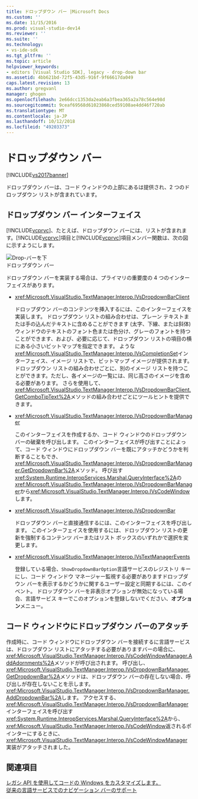 ```yaml
---
title: ドロップダウン バー |Microsoft Docs
ms.custom: ''
ms.date: 11/15/2016
ms.prod: visual-studio-dev14
ms.reviewer: ''
ms.suite: ''
ms.technology:
- vs-ide-sdk
ms.tgt_pltfrm: ''
ms.topic: article
helpviewer_keywords:
- editors [Visual Studio SDK], legacy - drop-down bar
ms.assetid: 4bb621bd-72f5-43d5-916f-9f66617da049
caps.latest.revision: 13
ms.author: gregvanl
manager: ghogen
ms.openlocfilehash: 2e66dcc1353da2eab6a3fbea365a2a78c564e98d
ms.sourcegitcommit: 9ceaf69568d61023868ced59108ae4dd46f720ab
ms.translationtype: MT
ms.contentlocale: ja-JP
ms.lasthandoff: 10/12/2018
ms.locfileid: "49203373"
---
```

# <a name="drop-down-bar"></a>ドロップダウン バー
[!INCLUDE[vs2017banner](../includes/vs2017banner.md)]

ドロップダウン バーは、コード ウィンドウの上部にあるは提供され、2 つのドロップダウン リストが含まれています。  
  
## <a name="drop-down-bar-interfaces"></a>ドロップダウン バー インターフェイス  
 [!INCLUDE[vcprvc](../includes/vcprvc-md.md)]、たとえば、ドロップダウン バーには、リストが含まれます。[!INCLUDE[vcprvc](../includes/vcprvc-md.md)]項目と[!INCLUDE[vcprvc](../includes/vcprvc-md.md)]項目メンバー関数は、次の図に示すようにします。  
  
 ![Drop&#45;バーを下](../extensibility/media/vsdropdown-bar.gif "vsDropdown_bar")  
ドロップダウン バー  
  
 ドロップダウン バーを実装する場合は、プライマリの重要度の 4 つのインターフェイスがあります。  
  
-   <xref:Microsoft.VisualStudio.TextManager.Interop.IVsDropdownBarClient>  
  
     ドロップダウン バーのコンテンツを挿入するには、このインターフェイスを実装します。 ドロップダウン リストの組み合わせは、プレーン テキストまたは手の込んだテキストに含めることができます (太字、下線、または斜体) ウィンドウのテキストのフォント色または色分け、グレーのフォントを持つことができます、および、必要に応じて、ドロップダウン リストの項目の横にある小さいビットマップを指定できます。 ような<xref:Microsoft.VisualStudio.TextManager.Interop.IVsCompletionSet>インターフェイス、イメージ リストで、ビットマップ イメージが提供されます。 ドロップダウン リストの組み合わせごとに、別のイメージ リストを持つことができます。ただし、各イメージの一覧には、同じ高さのイメージを含める必要があります。 さらを使用して、<xref:Microsoft.VisualStudio.TextManager.Interop.IVsDropdownBarClient.GetComboTipText%2A>メソッドの組み合わせごとにツールヒントを提供できます。  
  
-   <xref:Microsoft.VisualStudio.TextManager.Interop.IVsDropdownBarManager>  
  
     このインターフェイスを作成するか、コード ウィンドウのドロップダウン バーの破棄を呼び出します。 このインターフェイスが呼び出すことによって、コード ウィンドウにドロップダウン バーを既にアタッチかどうかを判断することもでき、<xref:Microsoft.VisualStudio.TextManager.Interop.IVsDropdownBarManager.GetDropdownBar%2A>メソッド。 呼び出す<xref:System.Runtime.InteropServices.Marshal.QueryInterface%2A>の<xref:Microsoft.VisualStudio.TextManager.Interop.IVsDropdownBarManager>から<xref:Microsoft.VisualStudio.TextManager.Interop.IVsCodeWindow>します。  
  
-   <xref:Microsoft.VisualStudio.TextManager.Interop.IVsDropdownBar>  
  
     ドロップダウン バーと直接通信するには、このインターフェイスを呼び出します。 このインターフェイスを使用するには、ドロップダウン リストの更新を強制するコンテンツ バーまたはリスト ボックスのいずれかで選択を変更します。  
  
-   <xref:Microsoft.VisualStudio.TextManager.Interop.IVsTextManagerEvents>  
  
     登録している場合、`ShowDropdownBarOption`言語サービスのレジストリ キーにし、コード ウィンドウ マネージャー監視する必要がありますドロップダウン バーを表示するかどうかに関するユーザー設定と同期するには、このイベント。 ドロップダウン バーを非表示オプションが無効になっている場合、言語サービス キーでこのオプションを登録しないでください、**オプション**メニュー。  
  
## <a name="attaching-a-drop-down-bar-to-a-code-window"></a>コード ウィンドウにドロップダウン バーのアタッチ  
 作成時に、コード ウィンドウにドロップダウン バーを接続するに言語サービスは、ドロップダウン リストにアタッチする必要がありますバーの場合に、<xref:Microsoft.VisualStudio.TextManager.Interop.IVsCodeWindowManager.AddAdornments%2A>メソッドが呼び出されます。 呼び出し、<xref:Microsoft.VisualStudio.TextManager.Interop.IVsDropdownBarManager.GetDropdownBar%2A>メソッドは、ドロップダウン バーの存在しない場合、呼び出しが存在しないことを示します。<xref:Microsoft.VisualStudio.TextManager.Interop.IVsDropdownBarManager.AddDropdownBar%2A>します。 アクセスする、<xref:Microsoft.VisualStudio.TextManager.Interop.IVsDropdownBarManager>インターフェイスを呼び出す<xref:System.Runtime.InteropServices.Marshal.QueryInterface%2A>から、<xref:Microsoft.VisualStudio.TextManager.Interop.IVsCodeWindow>返されるポインターにするときに、<xref:Microsoft.VisualStudio.TextManager.Interop.IVsCodeWindowManager>実装がアタッチされました。  
  
## <a name="see-also"></a>関連項目  
 [レガシ API を使用してコードの Windows をカスタマイズします。](../extensibility/customizing-code-windows-by-using-the-legacy-api.md)   
 [従来の言語サービスでのナビゲーション バーのサポート](../extensibility/internals/support-for-the-navigation-bar-in-a-legacy-language-service.md)

